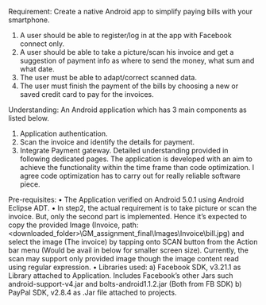 Requirement:
Create a native Android app to simplify paying bills with your smartphone.   
1.	A user should be able to register/log in at the app with Facebook connect only.   
2.	A user should be able to take a picture/scan his invoice and get a suggestion of payment info as where to send the money, what sum and what date.  
3.	The user must be able to adapt/correct scanned data.
4.	The user must finish the payment of the bills by choosing a new or saved credit card to pay for the invoices.   
 
Understanding:
An Android application which has 3 main components as listed below. 
1.	Application authentication.
2.	Scan the invoice and identify the details for payment.
3.	Integrate Payment gateway.
Detailed understanding provided in following dedicated pages. 
The application is developed with an aim to achieve the functionality within the time frame than code optimization. I agree code optimization has to carry out for really reliable software piece.

Pre-requisites:
•	The Application verified on Android 5.0.1 using Android Eclipse ADT.
•	In step2, the actual requirement is to take picture or scan the invoice. But, only the second part is implemented. Hence it’s expected to copy the provided Image (Invoice, path: <downloaded_folder>\GM_assignment_final\Images\Invoice\bill.jpg) and select the image (The invoice) by tapping onto SCAN   button from the Action bar menu (Would be avail in below for smaller screen size). Currently, the scan may support only provided image though the image content read using regular expression.
•	Libraries used: 
a) Facebook SDK, v3.21.1 as Library attached to Application. Includes Facebook’s other Jars such android-support-v4.jar and bolts-android1.1.2.jar (Both from FB SDK) 
b) PayPal SDK, v2.8.4 as .Jar file attached to projects.
